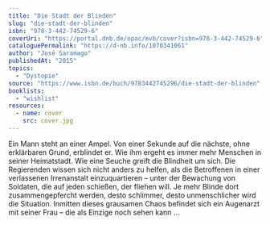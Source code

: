 ```yaml
---
title: "Die Stadt der Blinden"
slug: "die-stadt-der-blinden"
isbn: "978-3-442-74529-6"
coverUri: "https://portal.dnb.de/opac/mvb/cover?isbn=978-3-442-74529-6"
cataloguePermalink: "https://d-nb.info/1070341061"
author: "José Saramago"
publishedAt: "2015"
topics:
  - "Dystopie"
source: "https://www.isbn.de/buch/9783442745296/die-stadt-der-blinden"
booklists:
  - "wishlist"
resources:
  - name: cover
    src: cover.jpg
---
```

Ein Mann steht an einer Ampel. Von einer Sekunde auf die nächste, ohne 
erklärbaren Grund, erblindet er. Wie ihm ergeht es immer mehr Menschen in 
seiner Heimatstadt. Wie eine Seuche greift die Blindheit um sich. Die 
Regierenden wissen sich nicht anders zu helfen, als die Betroffenen in einer 
verlassenen Irrenanstalt einzuquartieren – unter der Bewachung von Soldaten, 
die auf jeden schießen, der fliehen will. Je mehr Blinde dort 
zusammengepfercht werden, desto schlimmer, desto unmenschlicher wird die 
Situation. Inmitten dieses grausamen Chaos befindet sich ein Augenarzt mit 
seiner Frau – die als Einzige noch sehen kann …